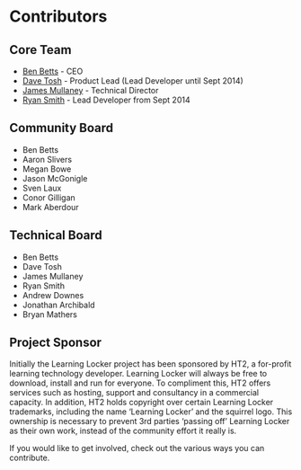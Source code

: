 ---
---

Contributors
============

## Core Team

*  [Ben Betts](https://twitter.com/bbetts) - CEO
*  [Dave Tosh](https://twitter.com/davetosh) - Product Lead (Lead Developer until Sept 2014)
*  [James Mullaney](https://twitter.com/jmullaney) - Technical Director
*  [Ryan Smith](https://twitter.com/tweetRyanSmith) - Lead Developer from Sept 2014

## Community Board

*  Ben Betts
*  Aaron Slivers
*  Megan Bowe
*  Jason McGonigle
*  Sven Laux
*  Conor Gilligan
*  Mark Aberdour


## Technical Board

*  Ben Betts
*  Dave Tosh
*  James Mullaney
*  Ryan Smith
*  Andrew Downes
*  Jonathan Archibald
*  Bryan Mathers

## Project Sponsor

Initially the Learning Locker project has been sponsored by HT2, a for-profit learning technology developer.  Learning Locker will always be free to download, install and run for everyone.  To compliment this, HT2 offers services such as hosting, support and consultancy in a commercial capacity.  In addition, HT2 holds copyright over certain Learning Locker trademarks, including the name ‘Learning Locker’ and the squirrel logo.  This ownership is necessary to prevent 3rd parties ‘passing off’ Learning Locker as their own work, instead of the community effort it really is.


If you would like to get involved, check out the various ways you can contribute. 
